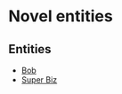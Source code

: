 # Novel entities

## Entities

* [Bob](../individuals/bob.md)
* [Super Biz](../organizations/super-biz.md)
